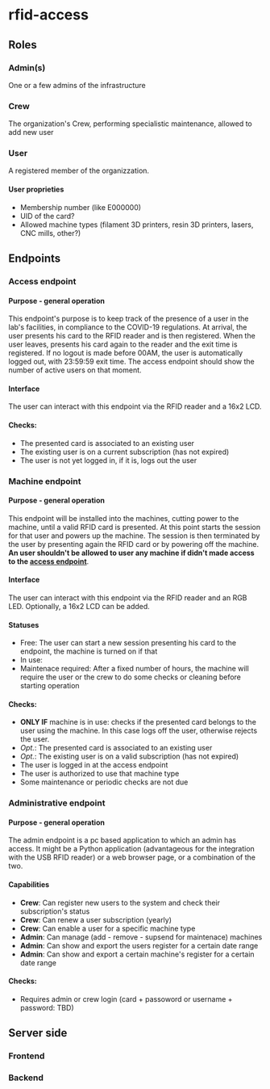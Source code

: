 # rfid-access


## Roles
### Admin(s)
One or a few admins of the infrastructure
### Crew
The organization's Crew, performing specialistic maintenance, allowed to add new user
### User
A registered member of the organizzation.
#### User proprieties
- Membership number (like E000000)
- UID of the card?
- Allowed machine types (filament 3D printers, resin 3D printers, lasers, CNC mills, other?)

## Endpoints

### Access endpoint
#### Purpose - general operation
This endpoint's purpose is to keep track of the presence of a user in the lab's facilities, in compliance to the COVID-19 regulations. At arrival, the user presents his card to the RFID reader and is then registered. When the user leaves, presents his card again to the reader and the exit time is registered. If no logout is made before 00AM, the user is automatically logged out, with 23:59:59 exit time. The access endpoint should show the number of active users on that moment.
#### Interface 
The user can interact with this endpoint via the RFID reader and a 16x2 LCD.
#### Checks:
- The presented card is associated to an existing user
- The existing user is on a current subscription (has not expired)
- The user is not yet logged in, if it is, logs out the user

### Machine endpoint
#### Purpose - general operation
This endpoint will be installed into the machines, cutting power to the machine, until a valid RFID card is presented. At this point starts the session for that user and powers up the machine. The session is then terminated by the user by presenting again the RFID card or by powering off the machine. **An user shouldn't be allowed to user any machine if didn't made access to the [access endpoint](#access-endpoint)**. 
#### Interface
The user can interact with this endpoint via the RFID reader and an RGB LED. Optionally, a 16x2 LCD can be added.
#### Statuses 
- Free: The user can start a new session presenting his card to the endpoint, the machine is turned on if that
- In use: 
- Maintenace required: After a fixed number of hours, the machine will require the user or the crew to do some checks or cleaning before starting operation
#### Checks:
- **ONLY IF** machine is in use: checks if the presented card belongs to the user using the machine. In this case logs off the user, otherwise rejects the user. 
- *Opt.*: The presented card is associated to an existing user
- *Opt.*: The existing user is on a valid subscription (has not expired)
- The user is logged in at the access endpoint 
- The user is authorized to use that machine type
- Some maintenance or periodic checks are not due

### Administrative endpoint
#### Purpose - general operation
The admin endpoint is a pc based application to which an admin has access. It might be a Python application (advantageous for the integration with the USB RFID reader) or a web browser page, or a combination of the two.

#### Capabilities
- **Crew**: Can register new users to the system and check their subscription's status
- **Crew**: Can renew a user subscription (yearly)
- **Crew**: Can enable a user for a specific machine type
- **Admin**: Can manage (add - remove - supsend for maintenace) machines
- **Admin**: Can show and export the users register for a certain date range
- **Admin**: Can show and export a certain machine's register for a certain date range

#### Checks:
- Requires admin or crew login (card + passoword or username + password: TBD)


## Server side
### Frontend

### Backend
